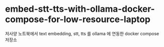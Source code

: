 # embed-stt-tts-with-ollama-docker-compose-for-low-resource-laptop
저사양 노트북에서  text embedding, stt, tts 를 ollama 에 연동한 docker compose 저장소
